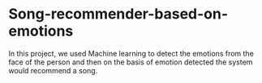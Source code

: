 # Song-recommender-based-on-emotions
In this project, we used Machine learning to detect the emotions from the face of the person and then on the basis of emotion detected the system would recommend a song.
